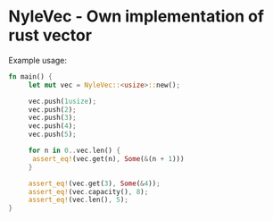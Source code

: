 # NyleVec - Own implementation of rust vector

Example usage:

```rust
fn main() {
     let mut vec = NyleVec::<usize>::new();

     vec.push(1usize);
     vec.push(2);
     vec.push(3);
     vec.push(4);
     vec.push(5);

     for n in 0..vec.len() {
      assert_eq!(vec.get(n), Some(&(n + 1)))
     }

     assert_eq!(vec.get(3), Some(&4));
     assert_eq!(vec.capacity(), 8);
     assert_eq!(vec.len(), 5);
}
```
